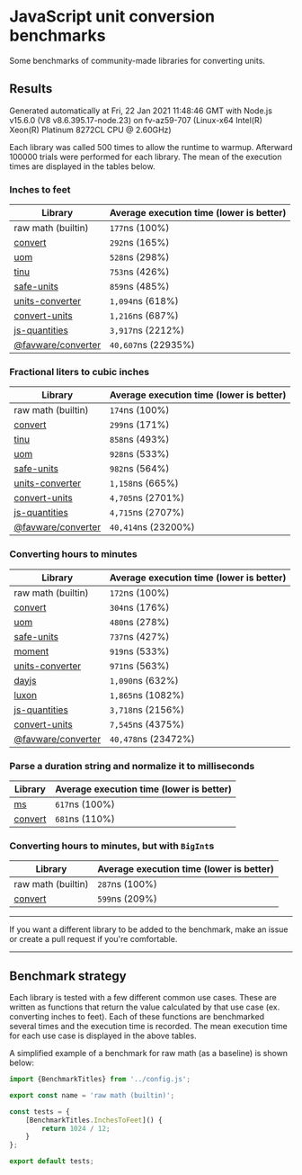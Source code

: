 # JavaScript unit conversion benchmarks

Some benchmarks of community-made libraries for converting units.

## Results

<!-- beginblock(results) -->

Generated automatically at Fri, 22 Jan 2021 11:48:46 GMT with Node.js v15.6.0 (V8 v8.6.395.17-node.23) on fv-az59-707 (Linux-x64 Intel(R) Xeon(R) Platinum 8272CL CPU @ 2.60GHz)

Each library was called 500 times to allow the runtime to warmup.
Afterward 100000 trials were performed for each library.
The mean of the execution times are displayed in the tables below.

### Inches to feet

| Library                                                            | Average execution time (lower is better) |
| ------------------------------------------------------------------ | ---------------------------------------- |
| raw math (builtin)                                                 | `177`ns (100%)                           |
| [convert](https://npmjs.com/package/convert)                       | `292`ns (165%)                           |
| [uom](https://npmjs.com/package/uom)                               | `528`ns (298%)                           |
| [tinu](https://npmjs.com/package/tinu)                             | `753`ns (426%)                           |
| [safe-units](https://npmjs.com/package/safe-units)                 | `859`ns (485%)                           |
| [units-converter](https://npmjs.com/package/units-converter)       | `1,094`ns (618%)                         |
| [convert-units](https://npmjs.com/package/convert-units)           | `1,216`ns (687%)                         |
| [js-quantities](https://npmjs.com/package/js-quantities)           | `3,917`ns (2212%)                        |
| [@favware/converter](https://npmjs.com/package/@favware/converter) | `40,607`ns (22935%)                      |

### Fractional liters to cubic inches

| Library                                                            | Average execution time (lower is better) |
| ------------------------------------------------------------------ | ---------------------------------------- |
| raw math (builtin)                                                 | `174`ns (100%)                           |
| [convert](https://npmjs.com/package/convert)                       | `299`ns (171%)                           |
| [tinu](https://npmjs.com/package/tinu)                             | `858`ns (493%)                           |
| [uom](https://npmjs.com/package/uom)                               | `928`ns (533%)                           |
| [safe-units](https://npmjs.com/package/safe-units)                 | `982`ns (564%)                           |
| [units-converter](https://npmjs.com/package/units-converter)       | `1,158`ns (665%)                         |
| [convert-units](https://npmjs.com/package/convert-units)           | `4,705`ns (2701%)                        |
| [js-quantities](https://npmjs.com/package/js-quantities)           | `4,715`ns (2707%)                        |
| [@favware/converter](https://npmjs.com/package/@favware/converter) | `40,414`ns (23200%)                      |

### Converting hours to minutes

| Library                                                            | Average execution time (lower is better) |
| ------------------------------------------------------------------ | ---------------------------------------- |
| raw math (builtin)                                                 | `172`ns (100%)                           |
| [convert](https://npmjs.com/package/convert)                       | `304`ns (176%)                           |
| [uom](https://npmjs.com/package/uom)                               | `480`ns (278%)                           |
| [safe-units](https://npmjs.com/package/safe-units)                 | `737`ns (427%)                           |
| [moment](https://npmjs.com/package/moment)                         | `919`ns (533%)                           |
| [units-converter](https://npmjs.com/package/units-converter)       | `971`ns (563%)                           |
| [dayjs](https://npmjs.com/package/dayjs)                           | `1,090`ns (632%)                         |
| [luxon](https://npmjs.com/package/luxon)                           | `1,865`ns (1082%)                        |
| [js-quantities](https://npmjs.com/package/js-quantities)           | `3,718`ns (2156%)                        |
| [convert-units](https://npmjs.com/package/convert-units)           | `7,545`ns (4375%)                        |
| [@favware/converter](https://npmjs.com/package/@favware/converter) | `40,478`ns (23472%)                      |

### Parse a duration string and normalize it to milliseconds

| Library                                      | Average execution time (lower is better) |
| -------------------------------------------- | ---------------------------------------- |
| [ms](https://npmjs.com/package/ms)           | `617`ns (100%)                           |
| [convert](https://npmjs.com/package/convert) | `681`ns (110%)                           |

### Converting hours to minutes, but with `BigInt`s

| Library                                      | Average execution time (lower is better) |
| -------------------------------------------- | ---------------------------------------- |
| raw math (builtin)                           | `287`ns (100%)                           |
| [convert](https://npmjs.com/package/convert) | `599`ns (209%)                           |

<!-- endblock(results) -->

---

If you want a different library to be added to the benchmark, make an issue or create a pull request if you're comfortable.

---

## Benchmark strategy

Each library is tested with a few different common use cases.
These are written as functions that return the value calculated by that use case (ex. converting inches to feet).
Each of these functions are benchmarked several times and the execution time is recorded.
The mean execution time for each use case is displayed in the above tables.

A simplified example of a benchmark for raw math (as a baseline) is shown below:

```js
import {BenchmarkTitles} from '../config.js';

export const name = 'raw math (builtin)';

const tests = {
	[BenchmarkTitles.InchesToFeet]() {
		return 1024 / 12;
	}
};

export default tests;
```
